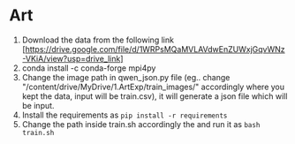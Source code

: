 # Art
1. Download the data from the following link [https://drive.google.com/file/d/1WRPsMQaMVLAVdwEnZUWxjGqvWNz-VKiA/view?usp=drive_link]
2. conda install -c conda-forge mpi4py
3. Change the image path in qwen_json.py file (eg.. change "/content/drive/MyDrive/1.ArtExp/train_images/" accordingly where you kept the data, input will be train.csv), it will generate a json file which will be input.
4. Install the requirements as ```pip install -r requirements```
5. Change the path inside train.sh accordingly the  and run it as ```bash train.sh```
